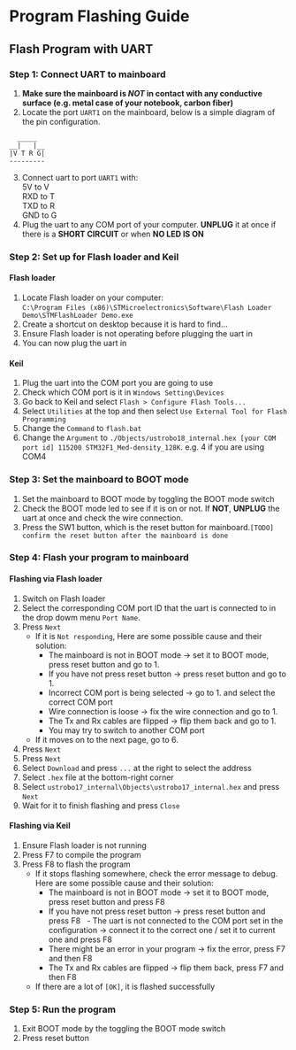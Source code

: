 # Program Flashing Guide

## Flash Program with UART

### Step 1: Connect UART to mainboard
1. **Make sure the mainboard is *NOT* in contact with any conductive surface (e.g. metal case of your notebook, carbon fiber)**
2. Locate the port `UART1` on the mainboard, below is a simple diagram of the pin configuration.
```
  _____
__|   |__
|V T R G|
---------
```
3. Connect uart to port `UART1` with:<br>
  5V  to V<br>
  RXD to T<br>
  TXD to R<br>
  GND to G
4. Plug the uart to any COM port of your computer. **UNPLUG** it at once if there is a **SHORT CIRCUIT** or when **NO LED IS ON**

### Step 2: Set up for Flash loader and Keil

#### Flash loader
1. Locate Flash loader on your computer:<br>
   `C:\Program Files (x86)\STMicroelectronics\Software\Flash Loader Demo\STMFlashLoader Demo.exe`
2. Create a shortcut on desktop because it is hard to find...
3. Ensure Flash loader is not operating before plugging the uart in
4. You can now plug the uart in

#### Keil
1. Plug the uart into the COM port you are going to use
2. Check which COM port is it in `Windows Setting\Devices`
3. Go back to Keil and select `Flash > Configure Flash Tools...`
4. Select `Utilities` at the top and then select `Use External Tool for Flash Programming`
5. Change the `Command` to `flash.bat`
5. Change the `Argument` to `./Objects/ustrobo18_internal.hex [your COM port id] 115200 STM32F1_Med-density_128K`. e.g. 4 if you are using COM4

### Step 3: Set the mainboard to BOOT mode
1. Set the mainboard to BOOT mode by toggling the BOOT mode switch
2. Check the BOOT mode led to see if it is on or not. If **NOT**, **UNPLUG** the uart at once and check the wire connection.
3. Press the SW1 button, which is the reset button for mainboard.`[TODO] confirm the reset button after the mainboard is done`

### Step 4: Flash your program to mainboard

#### Flashing via Flash loader
1. Switch on Flash loader
2. Select the corresponding COM port ID that the uart is connected to in the drop dowm menu `Port Name`.
3. Press `Next`
   * If it is `Not responding`, Here are some possible cause and their solution:
     - The mainboard is not in BOOT mode -> set it to BOOT mode, press reset button and go to 1.
     - If you have not press reset button -> press reset button and go to 1.
     - Incorrect COM port is being selected -> go to 1. and select the correct COM port
     - Wire connection is loose -> fix the wire connection and go to 1.
     - The Tx and Rx cables are flipped -> flip them back and go to 1.
     - You may try to switch to another COM port
   * If it moves on to the next page, go to 6.
4. Press `Next`
5. Press `Next`
6. Select `Download` and press `...` at the right to select the address
7. Select `.hex` file at the bottom-right corner
8. Select `ustrobo17_internal\Objects\ustrobo17_internal.hex` and press `Next`
9. Wait for it to finish flashing and press `Close`

#### Flashing via Keil
1. Ensure Flash loader is not running
2. Press F7 to compile the program
3. Press F8 to flash the program
   * If it stops flashing somewhere, check the error message to debug. Here are some possible cause and their solution:
     - The mainboard is not in BOOT mode -> set it to BOOT mode, press reset button and press F8
     - If you have not press reset button -> press reset button and press F8
     - The uart is not connected to the COM port set in the configuration -> connect it to the correct one / set it to current one and press F8
     - There might be an error in your program -> fix the error, press F7 and then F8
     - The Tx and Rx cables are flipped -> flip them back, press F7 and then F8
   * If there are a lot of `[OK]`, it is flashed successfully

### Step 5: Run the program
1. Exit BOOT mode by the toggling the BOOT mode switch
2. Press reset button

